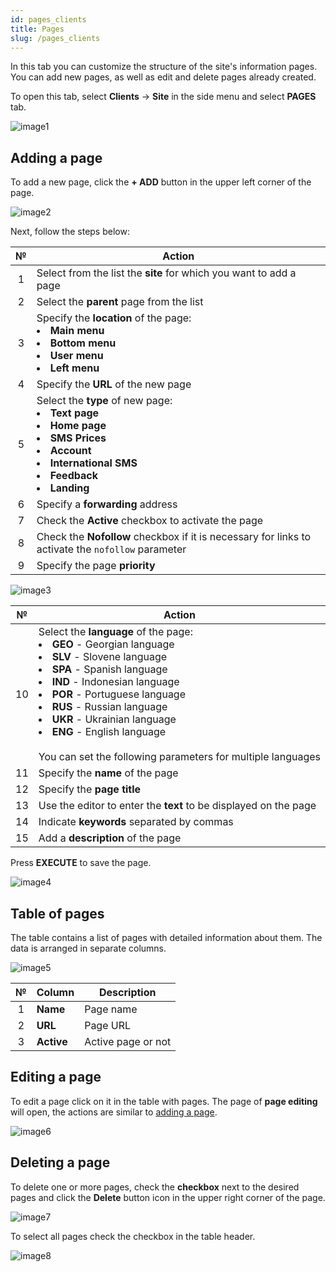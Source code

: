 ```yaml
---
id: pages_clients
title: Pages
slug: /pages_clients
---
```


In this tab you can customize the structure of the site's information pages. You can add new pages, as well as edit and delete pages already created.

To open this tab, select **Clients** → **Site** in the side menu and select **PAGES** tab.

![image1](/img/en/clients_site_pages/image1.png)

## Adding a page

To add a new page, click the **+ ADD** button in the upper left corner of the page.

![image2](/img/en/clients_site_pages/image2.png)

Next, follow the steps below:

|  №  | Action |
| :-: | ------ |
| 1 | Select from the list the **site** for which you want to add a page |
| 2 | Select the **parent** page from the list |
| 3 | Specify the **location** of the page: <li>**Main menu**</li><li>**Bottom menu**</li><li>**User menu**</li><li>**Left menu**</li> |
| 4 | Specify the **URL** of the new page |
| 5 | Select the **type** of new page: <li>**Text page**</li><li>**Home page**</li><li>**SMS Prices**</li><li>**Account**</li><li>**International SMS**</li><li>**Feedback**</li><li>**Landing**</li> |
| 6 | Specify a **forwarding** address |
| 7 | Check the **Active** checkbox to activate the page |
| 8 | Check the **Nofollow** checkbox if it is necessary for links to activate the `nofollow` parameter |
| 9 | Specify the page **priority** |

![image3](/img/en/clients_site_pages/image3.png)

|  №  | Action |
| :-: | ------ |
| 10 | Select the **language** of the page: <li>**GEO** - Georgian language</li><li>**SLV** - Slovene language</li><li>**SPA** - Spanish language</li><li>**IND** - Indonesian language</li><li>**POR** - Portuguese language</li><li>**RUS** - Russian language</li><li>**UKR** - Ukrainian language</li><li>**ENG** - English language</li> <br/> You can set the following parameters for multiple languages |
| 11 | Specify the **name** of the page |
| 12 | Specify the **page title** |
| 13 | Use the editor to enter the **text** to be displayed on the page |
| 14 | Indicate **keywords** separated by commas |
| 15 | Add a **description** of the page |

Press **EXECUTE** to save the page.

![image4](/img/en/clients_site_pages/image4.png)

## Table of pages

The table contains a list of pages with detailed information about them. The data is arranged in separate columns.

![image5](/img/en/clients_site_pages/image5.png)

|  №  | Column | Description |
| :-: | ------ | ----------- |
| 1 | **Name** | Page name |
| 2 | **URL** | Page URL |
| 3 | **Active** | Active page or not |

## Editing a page

To edit a page click on it in the table with pages. The page of **page editing** will open, the actions are similar to [adding a page](#adding-a-page).

![image6](/img/en/clients_site_pages/image6.png)

## Deleting a page

To delete one or more pages, check the **checkbox** next to the desired pages and click the **Delete** button icon in the upper right corner of the page.

![image7](/img/en/clients_site_pages/image7.png)

To select all pages check the checkbox in the table header.

![image8](/img/en/clients_site_pages/image8.png)
